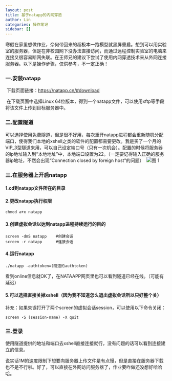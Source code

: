 ```yaml
---
layout: post
title: 基于natapp的内网穿透
author: Lin
categories: 操作笔记
sidebar: []
---
```


​	寒假在家里想做作业，奈何带回来的超极本一跑模型就黑屏重启。想到可以用实验室的服务器，但是在非校园网下没办法直接访问，而通过远程控制实验室的电脑来连接又很容易断网失联。在王师兄的建议下尝试了使用内网穿透技术来从外网连接服务器。以下是操作步骤，仅供参考，不一定正确！

### 一.安装natapp

​	下载页面链接：https://natapp.cn/#download

​	在下载页面中选择Linux 64位版本，得到一个natapp文件，可以使用xftp等手段将该文件上传到目标服务器中。

### 二.配置隧道
​	可以选择使用免费隧道，但是很不好用，每次重开natapp进程都会重新随机分配端口，使得我们本地的xshell之类的软件的配置都需要更改。我是买了一个月的VIP_3型隧道来用，可以自己设定端口号（只有一次机会）。配置的时候将服务器的ip地址输入到“本地地址”中，本地端口设置为22。（一定要记得输入正确的服务器ip地址，不然会出现“Connection closed by foreign host”的问题）
​	![图 1](https://i.imgur.com/eMVfpFy.png)  

### 三.在服务器上开启natapp
#### 1.cd到natapp文件所在的目录
#### 2.更改natapp执行权限
```
chmod a+x natapp
```
#### 3.创建虚拟会话以达到natapp进程持续运行的目的
```
screen -dmS natapp    #创建会话
screen -r natapp	  #连接会话
```
#### 4.运行natapp
```
./natapp -authtoken=(隧道的authtoken)
```
​	看到online信息就OK了，在NATAAPP网页里也可以看到隧道已经在线。（可能有延迟）
#### 5.可以选择直接关掉xshell（因为我不知道怎么退出虚拟会话所以只好整个关）

补充：如果失误打开了两个screen的虚拟会话session，可以使用以下命令关闭：
```
screen -S (session-name) -X quit
```

### 三.登录
​	使用隧道提供的地址和端口去xshell直接连接就行，没有问题的话可以看到连接建立的信息。


​	说实话1M的速度限制下想要向服务器上传文件是有点慢，但是直接在服务器下载也不是不行啦。好了，可以直接在外网访问服务器了，作业要咋做还没想好哈哈哈。